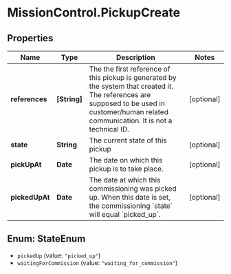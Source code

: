 # MissionControl.PickupCreate

## Properties
Name | Type | Description | Notes
------------ | ------------- | ------------- | -------------
**references** | **[String]** | The the first reference of this pickup is generated by the system that created it. The references are supposed to be used in customer/human related communication. It is not a technical ID. | [optional] 
**state** | **String** | The current state of this pickup | [optional] 
**pickUpAt** | **Date** | The date on which this pickup is to take place. | [optional] 
**pickedUpAt** | **Date** | The date at which this commissioning was picked up. When this date is set, the commissioning &#x60;state&#x60; will equal &#x60;picked_up&#x60;. | [optional] 

<a name="StateEnum"></a>
## Enum: StateEnum

* `pickedUp` (value: `"picked_up"`)
* `waitingForCommission` (value: `"waiting_for_commission"`)

